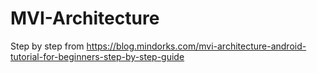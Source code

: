 # MVI-Architecture

Step by step from https://blog.mindorks.com/mvi-architecture-android-tutorial-for-beginners-step-by-step-guide
